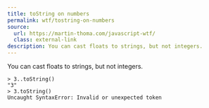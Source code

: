 ```yaml
---
title: toString on numbers
permalink: wtf/tostring-on-numbers
source:
  url: https://martin-thoma.com/javascript-wtf/
  class: external-link
description: You can cast floats to strings, but not integers.
---
```


You can cast floats to strings, but not integers.

```
> 3..toString()
"3"
> 3.toString()
Uncaught SyntaxError: Invalid or unexpected token
```
